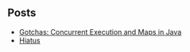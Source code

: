 ## Posts

- [Gotchas: Concurrent Execution and Maps in Java](posts/hashmap.md)
- [Hiatus](posts/Hiatus.md)
